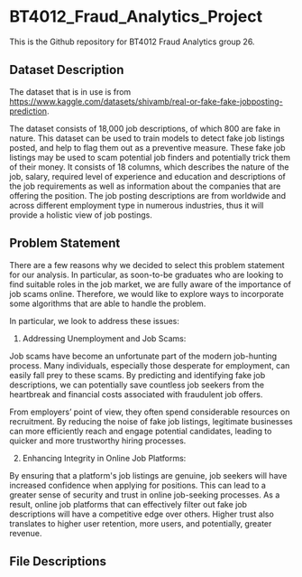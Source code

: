 # BT4012_Fraud_Analytics_Project
This is the Github repository for BT4012 Fraud Analytics group 26. 

## Dataset Description 
The dataset that is in use is from https://www.kaggle.com/datasets/shivamb/real-or-fake-fake-jobposting-prediction. 

The dataset consists of 18,000 job descriptions, of which 800 are fake in nature. This dataset can be used to train models to detect fake job listings posted, and help to flag them out as a preventive measure. These fake job listings may be used to scam potential job finders and potentially trick them of their money. It consists of 18 columns, which describes the nature of the job, salary, required level of experience and education and descriptions of the job requirements as well as information about the companies that are offering the position. The job posting descriptions are from worldwide and across different employment type in numerous industries, thus it will provide a holistic view of job postings.

## Problem Statement 
There are a few reasons why we decided to select this problem statement for our analysis. In particular, as soon-to-be graduates who are looking to find suitable roles in the job market, we are fully aware of the importance of job scams online. Therefore, we would like to explore ways to incorporate some algorithms that are able to handle the problem. 

In particular, we look to address these issues:

1. Addressing Unemployment and Job Scams:

Job scams have become an unfortunate part of the modern job-hunting process. Many individuals, especially those desperate for employment, can easily fall prey to these scams. By predicting and identifying fake job descriptions, we can potentially save countless job seekers from the heartbreak and financial costs associated with fraudulent job offers.

From employers’ point of view, they often spend considerable resources on recruitment. By reducing the noise of fake job listings, legitimate businesses can more efficiently reach and engage potential candidates, leading to quicker and more trustworthy hiring processes.

2. Enhancing Integrity in Online Job Platforms:

By ensuring that a platform's job listings are genuine, job seekers will have increased confidence when applying for positions. This can lead to a greater sense of security and trust in online job-seeking processes. As a result, online job platforms that can effectively filter out fake job descriptions will have a competitive edge over others. Higher trust also translates to higher user retention, more users, and potentially, greater revenue.

## File Descriptions
